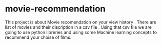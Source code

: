 # movie-recommendation
This project is about Movie recomendation on your view history .
There are list of movies and their discription in a csv file .
Using that csv file we are going to use python libreries and using 
some Machine learning concepts to recommend your choise of films.

